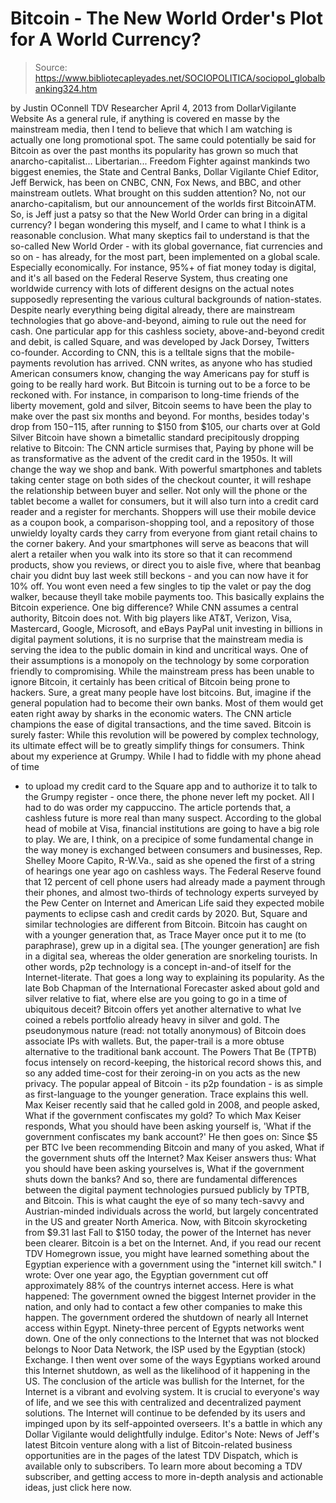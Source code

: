 # Bitcoin - The New World Order's Plot for A World Currency?

> Source: https://www.bibliotecapleyades.net/SOCIOPOLITICA/sociopol_globalbanking324.htm

by Justin OConnell
TDV Researcher
April 4, 2013
from
DollarVigilante Website
As a general rule, if anything is covered en
masse
by the mainstream media, then I tend to believe that which I am
watching is actually one long promotional spot.
The same could potentially be said for Bitcoin
as over the past months its popularity has grown so much that anarcho-capitalist... Libertarian... Freedom
Fighter against mankinds two biggest enemies, the State and Central Banks,
Dollar Vigilante Chief Editor, Jeff Berwick, has been on CNBC, CNN, Fox
News, and BBC, and other mainstream outlets.
What brought on this sudden attention? No, not
our anarcho-capitalism, but our announcement of the worlds first
BitcoinATM.
So, is Jeff just a patsy so that the New World
Order can bring in a digital currency? I began wondering this myself, and I
came to what I think is a reasonable conclusion.
What many skeptics fail to understand is that
the so-called
New World Order - with its global governance, fiat currencies
and so on - has already, for the most part, been implemented on a global
scale. Especially economically.
For instance, 95%+ of fiat money today is
digital, and it's all based on
the Federal Reserve System, thus creating one
worldwide currency with lots of different designs on the actual notes
supposedly representing the various cultural backgrounds of nation-states.
Despite nearly everything being digital already,
there are mainstream technologies that go above-and-beyond, aiming to rule
out the need for cash. One particular app for this cashless society,
above-and-beyond credit and debit, is called Square, and was developed by
Jack Dorsey, Twitters co-founder.
According to CNN,
this is a telltale
signs that the mobile-payments revolution has arrived.
CNN writes,
as anyone who has studied American consumers know,
changing the way
Americans pay for stuff is going to be really hard work.
But Bitcoin is turning out to be a force to be
reckoned with.
For instance, in comparison to long-time friends of the
liberty movement, gold and silver, Bitcoin seems to have been the play to
make over the past six months and beyond.
For months, besides today's drop
from $150-$115, after running to $150 from $105, our charts over at
Gold Silver
Bitcoin have shown a bimetallic standard precipitously dropping relative
to Bitcoin:
The CNN article surmises that,
Paying by
phone will be as transformative as the advent of the credit card in the
1950s. It will change the way we shop and bank.
With powerful smartphones and tablets taking center stage on both sides of the
checkout counter, it will reshape the relationship between buyer and
seller.
Not only will the phone or the tablet become a wallet for
consumers, but it will also turn into a credit card reader and a
register for merchants.
Shoppers will use their mobile device as a
coupon book, a comparison-shopping tool, and a repository of those
unwieldy loyalty cards they carry from everyone from giant retail chains
to the corner bakery.
And your smartphones will serve as beacons that
will alert a retailer when you walk into its store so that it can
recommend products, show you reviews, or direct you to aisle five, where
that beanbag chair you didnt buy last week still beckons - and you can
now have it for 10% off.
You wont even need a few singles to tip the
valet or pay the dog walker, because theyll take mobile payments too.
This basically explains the Bitcoin experience.
One big difference? While CNN assumes a central authority, Bitcoin does not.
With big players like AT&T, Verizon, Visa, Mastercard, Google, Microsoft,
and eBays PayPal unit investing in billions in digital payment solutions,
it is no surprise that the mainstream media is serving the idea to the
public domain in kind and uncritical ways.
One of their assumptions is a
monopoly on the technology by some corporation friendly to compromising.
While the mainstream press has been unable to ignore Bitcoin, it certainly
has been critical of Bitcoin being prone to hackers. Sure, a great many
people have lost bitcoins.
But, imagine if the general population had to
become their own banks. Most of them would get eaten right away by sharks in
the economic waters.
The CNN article champions the ease of digital
transactions, and the time saved.
Bitcoin is surely faster:
While this
revolution will be powered by complex technology, its ultimate effect
will be to greatly simplify things for consumers. Think about my
experience at Grumpy.
While I had to fiddle with my phone ahead of time
- to upload my credit card to the Square app and to authorize it to talk
to the Grumpy register - once there, the phone never left my pocket. All
I had to do was order my cappuccino.
The article portends that,
a cashless future is more real than many
suspect.
According to the global head of mobile at Visa,
financial institutions are going to have a
big role to play.
We are, I think, on a precipice of some
fundamental change in the way money is exchanged between consumers and
businesses, Rep. Shelley Moore Capito, R-W.Va., said as she opened the
first of a string of hearings one year ago on cashless ways.
The Federal Reserve found that 12 percent of
cell phone users had already made a payment through their phones, and almost
two-thirds of technology experts surveyed by the Pew Center on Internet and
American Life said they expected mobile payments to eclipse cash and credit
cards by 2020.
But, Square and similar technologies are
different from Bitcoin.
Bitcoin has caught on with a younger generation
that, as Trace
Mayer once put it to me (to paraphrase),
grew up in a digital sea. [The
younger generation] are fish in a digital sea, whereas the older generation
are snorkeling tourists.
In other words,
p2p technology is a concept
in-and-of itself for the Internet-literate. That goes a long way to
explaining its popularity.
As the late Bob Chapman of the International
Forecaster asked about gold and silver relative to fiat, where else are you
going to go in a time of ubiquitous deceit? Bitcoin offers yet another
alternative to what Ive coined a rebels portfolio already heavy in
silver and gold.
The pseudonymous nature (read: not totally
anonymous) of Bitcoin does associate IPs with wallets.
But, the paper-trail
is a more obtuse alternative to the traditional bank account.
The Powers
That Be (TPTB) focus intensely on record-keeping, the historical record shows this,
and so any added time-cost for their zeroing-in on you acts as the new
privacy.
The popular appeal of Bitcoin - its p2p
foundation - is as simple as first-language to the younger generation. Trace
explains this well.
Max Keiser recently said that he called gold in 2008,
and people asked,
What if the government confiscates my gold?
To which Max
Keiser responds,
What you should have been asking yourself is, 'What if the
government confiscates my bank account?'
He then goes on:
Since $5 per BTC
Ive been recommending Bitcoin and many of you asked, What if the
government shuts off the Internet?
Max Keiser answers thus:
What you
should have been asking yourselves is, What if the government shuts down
the banks?
And so, there are fundamental differences
between the digital payment technologies pursued publicly by TPTB, and
Bitcoin.
This is what caught the eye of so many tech-savvy and
Austrian-minded individuals across the world, but largely concentrated in
the US and greater North America. Now, with Bitcoin skyrocketing from $9.31
last Fall to $150 today, the power of the Internet has never been clearer.
Bitcoin is a bet on the Internet. And, if you
read our recent
TDV
Homegrown issue, you might have learned something about the Egyptian
experience with a government using the "internet kill switch."
I wrote:
Over one
year ago, the Egyptian government cut off approximately 88% of the
countrys internet access. Here is what happened: The government owned
the biggest Internet provider in the nation, and only had to contact a
few other companies to make this happen.
The
government ordered the shutdown of nearly all Internet access within
Egypt. Ninety-three percent of Egypts networks went down. One of the
only connections to the Internet that was not blocked belongs to Noor
Data Network, the ISP used by the Egyptian
(stock) Exchange.
I then went over some of the ways Egyptians
worked around this Internet shutdown, as well as the likelihood of it
happening in the US.
The conclusion of the article was bullish for
the Internet, for
the Internet is a vibrant and evolving system.
It is
crucial to everyone's way of life, and we see this with centralized and
decentralized payment solutions. The Internet will continue to be defended by its
users and impinged upon by its self-appointed overseers.
It's a battle in which any Dollar Vigilante
would delightfully indulge.
Editor's Note: News of Jeff's latest Bitcoin venture along with
a list of Bitcoin-related business opportunities are in the pages of the
latest TDV Dispatch, which is available only to subscribers. To learn more
about becoming a TDV subscriber, and getting access to more in-depth
analysis and actionable ideas, just click
here
now.
